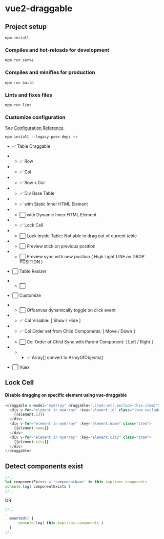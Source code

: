 # vue2-draggable

## Project setup
```
npm install
```

### Compiles and hot-reloads for development
```
npm run serve
```

### Compiles and minifies for production
```
npm run build
```

### Lints and fixes files
```
npm run lint
```

### Customize configuration
See [Configuration Reference](https://cli.vuejs.org/config/).



```js
npm install --legacy-peer-deps 👈
```

- :white_check_mark: Table Draggable 
- - :white_check_mark: Row
- - :white_check_mark: Col
- - :white_check_mark: Row x Col
- - :white_check_mark: Div Base Table
- - :white_check_mark: with Static Inner HTML Element
- - :white_large_square: with Dynamic Inner HTML Element
- - :white_check_mark: Lock Cell
- - :white_large_square: Lock inside Table: Not able to drag out of current table
- - :white_large_square: Preview stick on previous position 
- - :white_large_square: Preview sync with new position ( High Light LINE on DROP POSITION )

- :white_large_square: Table Resizer
- - :white_large_square:


- :white_large_square: Customize
- - :white_large_square: Offcanvas dynamically toggle on click event
- - :white_check_mark: Col Visiable: [ Show / Hide ]
- - :white_check_mark: Col Order set from Child  Components: [ Move / Down ]
- - :white_large_square: Col Order of Child Sync with Parent Component: [ Left / Right ]
- - - :white_check_mark: Array[] convert to ArrayOfObjects{}


- :white_large_square: Vuex













## Lock Cell
#### Disable dragging on specific element using vue-draggable
```js
<draggable v-model="myArray" draggable=".item:not(.exclude-this-item)"> 👈
  <div v-for="element in myArray" :key="element.id" class="item exclude-this-item"> 👈
    {{element.id}}
  </div>
  <div v-for="element in myArray" :key="element.name" class="item">
    {{element.name}}
  </div>
  <div v-for="element in myArray" :key="element.city" class="item">
    {{element.city}}
  </div>
</draggable>
```















## Detect components exist


```js
//..
let componentExists = 'componentName' in this.$options.components
console.log( componentExists )
//..
```

OR

```js
//..
,
  mounted() {
      console.log( this.$options.components )
  }
//..
```
